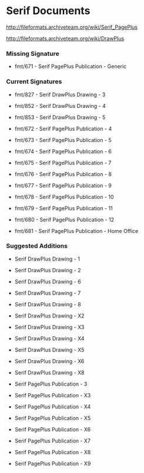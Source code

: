 # Serif Documents

http://fileformats.archiveteam.org/wiki/Serif_PagePlus

http://fileformats.archiveteam.org/wiki/DrawPlus

### Missing Signature
* fmt/671 - Serif PagePlus Publication - Generic

### Current Signatures
* fmt/827 - Serif DrawPlus Drawing - 3		
* fmt/852 - Serif DrawPlus Drawing - 4
* fmt/853 - Serif DrawPlus Drawing - 5


* fmt/672 - Serif PagePlus Publication - 4	
* fmt/673 - Serif PagePlus Publication - 5
* fmt/674 - Serif PagePlus Publication - 6
* fmt/675 - Serif PagePlus Publication - 7
* fmt/676 - Serif PagePlus Publication - 8
* fmt/677 - Serif PagePlus Publication - 9
* fmt/678 - Serif PagePlus Publication - 10
* fmt/679 - Serif PagePlus Publication - 11
* fmt/680 - Serif PagePlus Publication - 12
* fmt/681 - Serif PagePlus Publication - Home Office

### Suggested Additions
* Serif DrawPlus Drawing - 1
* Serif DrawPlus Drawing - 2
* Serif DrawPlus Drawing - 6
* Serif DrawPlus Drawing - 7
* Serif DrawPlus Drawing - 8
* Serif DrawPlus Drawing - X2
* Serif DrawPlus Drawing - X3
* Serif DrawPlus Drawing - X4
* Serif DrawPlus Drawing - X5
* Serif DrawPlus Drawing - X6
* Serif DrawPlus Drawing - X8


* Serif PagePlus Publication - 3
* Serif PagePlus Publication - X3
* Serif PagePlus Publication - X4
* Serif PagePlus Publication - X5
* Serif PagePlus Publication - X6
* Serif PagePlus Publication - X7
* Serif PagePlus Publication - X8
* Serif PagePlus Publication - X9


